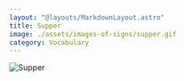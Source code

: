 ```yaml
---
layout: "@layouts/MarkdownLayout.astro"
title: Supper
image: ./assets/images-of-signs/supper.gif
category: Vocabulary
---
```


![Supper](@signs/supper.gif)
